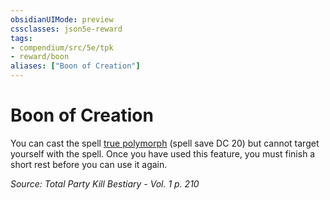 ```yaml
---
obsidianUIMode: preview
cssclasses: json5e-reward
tags:
- compendium/src/5e/tpk
- reward/boon
aliases: ["Boon of Creation"]
---
```

# Boon of Creation

You can cast the spell [true polymorph](2-Mechanics/CLI/spells/true-polymorph.md) (spell save DC 20) but cannot target yourself with the spell. Once you have used this feature, you must finish a short rest before you can use it again.

*Source: Total Party Kill Bestiary - Vol. 1 p. 210*